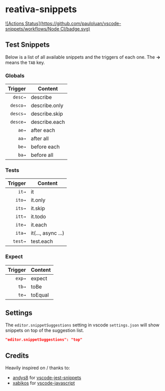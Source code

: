 # reativa-snippets

[![Actions Status](https://github.com/pauloluan/vscode-snippets/workflows/Node CI/badge.svg)](https://github.com/pauloluan/vscode-snippets/actions)

## Test Snippets

Below is a list of all available snippets and the triggers of each one. The **→** means the `TAB` key.

### Globals

|  Trigger | Content       |
| -------: | ------------- |
|  `desc→` | describe      |
| `desco→` | describe.only |
| `descs→` | describe.skip |
| `desce→` | describe.each |
|    `ae→` | after each    |
|    `aa→` | after all     |
|    `be→` | before each   |
|    `ba→` | before all    |

### Tests

| Trigger | Content            |
| ------: | ------------------ |
|   `it→` | it                 |
|  `ito→` | it.only            |
|  `its→` | it.skip            |
|  `itt→` | it.todo            |
|  `ite→` | it.each            |
|  `ita→` | it(..., async ...) |
| `test→` | test.each          |

### Expect

| Trigger | Content |
| ------: | ------- |
|  `exp→` | expect  |
|   `tb→` | toBe    |
|   `te→` | toEqual |

## Settings

The `editor.snippetSuggestions` setting in vscode `settings.json` will show snippets on top of the suggestion list.

```json
"editor.snippetSuggestions": "top"
```

## Credits

Heavily inspired on / thanks to:

- [andys8](https://github.com/xabikos) for [vscode-jest-snippets](https://github.com/andys8/vscode-jest-snippets)
- [xabikos](https://github.com/xabikos) for [vscode-javascript](https://github.com/xabikos/vscode-javascript)
